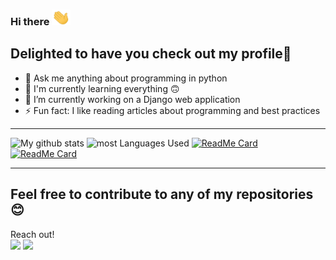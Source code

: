 ### Hi there <img src="https://raw.githubusercontent.com/K-Kelvin/K-Kelvin/master/extras/wave.gif" width="30px" height="25px">
<!--
**K-Kelvin/K-Kelvin** is a ✨ _special_ ✨ repository because its `README.md` (this file) appears on your GitHub profile.

- 🌱 I’m currently learning ...
- 👯 I’m looking to collaborate on ...
- 🤔 I’m looking for help with ...
-->
**Delighted to have you check out my profile**🙂
---
- 💬 Ask me anything about programming in python
- 🌟 I'm currently learning everything 🙃
- 🔭 I’m currently working on a Django web application
- ⚡ Fun fact: I like reading articles about programming and best practices<br>

---
![My github stats](https://github-readme-stats.vercel.app/api?username=K-Kelvin&show_icons=true&hide=contribs,issues&custom_title=My%20Github%20Stats&theme=highcontrast&count_private=true) 
![most Languages Used](https://github-readme-stats.vercel.app/api/top-langs/?username=K-Kelvin&count_private=true&theme=tokyonight&langs_count=6)
[![ReadMe Card](https://github-readme-stats.vercel.app/api/pin/?username=K-Kelvin&repo=Jet_Game&show_owner=true&theme=yeblu)](https://www.github.com/K-Kelvin/Jet_Game)
[![ReadMe Card](https://github-readme-stats.vercel.app/api/pin/?username=K-Kelvin&repo=Sudoku-GUI&show_owner=true&theme=vision-friendly-dark)](https://www.github.com/K-Kelvin/Sudoku-GUI)

---
Feel free to contribute to any of my repositories 😊
---

Reach out!<br>
[<img src="https://img.icons8.com/color/48/000000/twitter-squared.png"/>](https://www.twitter.com/k_kijanda/)
[<img src="https://img.icons8.com/fluent/48/000000/github.png"/>](https://www.github.com/K-Kelvin)

